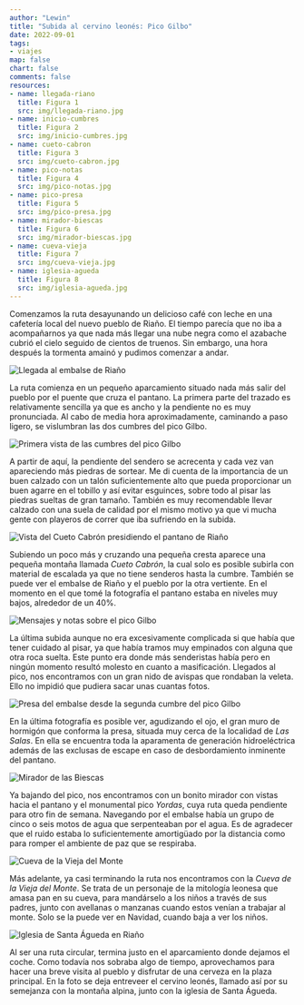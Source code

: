 ```yaml
---
author: "Lewin"
title: "Subida al cervino leonés: Pico Gilbo"
date: 2022-09-01
tags:
- viajes
map: false
chart: false
comments: false
resources:
- name: llegada-riano
  title: Figura 1
  src: img/llegada-riano.jpg
- name: inicio-cumbres
  title: Figura 2
  src: img/inicio-cumbres.jpg
- name: cueto-cabron
  title: Figura 3
  src: img/cueto-cabron.jpg
- name: pico-notas
  title: Figura 4
  src: img/pico-notas.jpg
- name: pico-presa
  title: Figura 5
  src: img/pico-presa.jpg
- name: mirador-biescas
  title: Figura 6
  src: img/mirador-biescas.jpg
- name: cueva-vieja
  title: Figura 7
  src: img/cueva-vieja.jpg
- name: iglesia-agueda
  title: Figura 8
  src: img/iglesia-agueda.jpg
---
```


Comenzamos la ruta desayunando un delicioso café con leche en una cafetería local  del nuevo pueblo de Riaño. El tiempo parecía que no iba a acompañarnos ya que nada más llegar una nube negra como el azabache cubrió el cielo seguido de cientos de truenos. Sin embargo, una hora después la tormenta amainó y pudimos comenzar a andar.

![Llegada al embalse de Riaño](llegada-riano)

La ruta comienza en un pequeño aparcamiento situado nada más salir del pueblo por el puente que cruza el pantano. La primera parte del trazado es relativamente sencilla ya que es ancho y la pendiente no es muy pronunciada. Al cabo de media hora aproximadamente, caminando a paso ligero, se vislumbran las dos cumbres del pico Gilbo.

![Primera vista de las cumbres del pico Gilbo](inicio-cumbres)

A partir de aquí, la pendiente del sendero se acrecenta y cada vez van apareciendo más piedras de sortear. Me di cuenta de la importancia de un buen calzado con un talón suficientemente alto que pueda proporcionar un buen agarre en el tobillo y así evitar esguinces, sobre todo al pisar las piedras sueltas de gran tamaño. También es muy recomendable llevar calzado con una suela de calidad por el mismo motivo ya que vi mucha gente con playeros de correr que iba sufriendo en la subida.

![Vista del Cueto Cabrón presidiendo el pantano de Riaño](cueto-cabron)

Subiendo un poco más y cruzando una pequeña cresta aparece una pequeña montaña llamada *Cueto Cabrón*, la cual solo es posible subirla con material de escalada ya que no tiene senderos hasta la cumbre. También se puede ver el embalse de Riaño y el pueblo por la otra vertiente. En el momento en el que tomé la fotografía el pantano estaba en niveles muy bajos, alrededor de un 40%.

![Mensajes y notas sobre el pico Gilbo](pico-notas)

La última subida aunque no era excesivamente complicada si que había que tener cuidado al pisar, ya que había tramos muy empinados con alguna que otra roca suelta. Este punto era donde más senderistas había pero en ningún momento resultó molesto en cuanto a masificación. Llegados al pico, nos encontramos con un gran nido de avispas que rondaban la veleta. Ello no impidió que pudiera sacar unas cuantas fotos.

![Presa del embalse desde la segunda cumbre del pico Gilbo](pico-presa)

En la última fotografía es posible ver, agudizando el ojo, el gran muro de hormigón que conforma la presa, situada muy cerca de la localidad de *Las Salas*. En ella se encuentra toda la aparamenta de generación hidroeléctrica además de las exclusas de escape en caso de desbordamiento inminente del pantano.

![Mirador de las Biescas](mirador-biescas)

Ya bajando del pico, nos encontramos con un bonito mirador con vistas hacia el pantano y el monumental pico *Yordas*, cuya ruta queda pendiente para otro fin de semana. Navegando por el embalse había un grupo de cinco o seis motos de agua que serpenteaban por el agua. Es de agradecer que el ruido estaba lo suficientemente amortigüado por la distancia como para romper el ambiente de paz que se respiraba.

![Cueva de la Vieja del Monte](cueva-vieja)

Más adelante, ya casi terminando la ruta nos encontramos con la *Cueva de la Vieja del Monte*. Se trata de un personaje de la mitología leonesa que amasa pan en su cueva, para mandárselo a los niños a través de sus padres, junto con avellanas o manzanas cuando estos venían a trabajar al monte. Solo se la puede ver en Navidad, cuando baja a ver los niños.

![Iglesia de Santa Águeda en Riaño](iglesia-agueda)

Al ser una ruta circular, termina justo en el aparcamiento donde dejamos el coche. Como todavía nos sobraba algo de tiempo, aprovechamos para hacer una breve visita al pueblo y disfrutar de una cerveza en la plaza principal. En la foto se deja entreveer el cervino leonés, llamado así por su semejanza con la montaña alpina, junto con la iglesia de Santa Águeda.